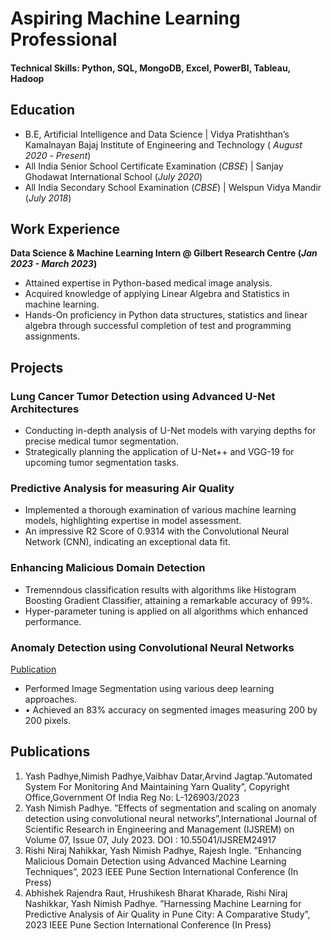 # Aspiring Machine Learning Professional

#### Technical Skills: Python, SQL, MongoDB, Excel, PowerBI, Tableau, Hadoop

## Education
- B.E, Artificial Intelligence and Data Science | Vidya Pratishthan’s Kamalnayan Bajaj Institute of Engineering and Technology ( _August 2020_ - _Present_)								       		
- All India Senior School Certificate Examination (_CBSE_)	| Sanjay Ghodawat International School (_July 2020_)	 			        		
- All India Secondary School Examination (_CBSE_) | Welspun Vidya Mandir (_July 2018_)

## Work Experience
**Data Science & Machine Learning Intern @ Gilbert Research Centre (_Jan 2023 - March 2023_)**
- Attained expertise in Python-based medical image analysis.
- Acquired knowledge of applying Linear Algebra and Statistics in machine learning.
- Hands-On proficiency in Python data structures, statistics and linear algebra through successful completion of test and
programming assignments.

## Projects
### Lung Cancer Tumor Detection using Advanced U-Net Architectures

- Conducting in-depth analysis of U-Net models with varying depths for precise medical tumor segmentation.
- Strategically planning the application of U-Net++ and VGG-19 for upcoming tumor segmentation tasks.


### Predictive Analysis for measuring Air Quality
- Implemented a thorough examination of various machine learning models, highlighting expertise in model assessment.
- An impressive R2 Score of 0.9314 with the Convolutional Neural Network (CNN), indicating an exceptional data fit.

### Enhancing Malicious Domain Detection
- Tremenndous classification results with algorithms like Histogram Boosting Gradient Classifier, attaining a remarkable
accuracy of 99%.
- Hyper-parameter tuning is applied on all algorithms which enhanced performance.

### Anomaly Detection using Convolutional Neural Networks
[Publication](https://ijsrem.com/download/effects-of-segmentation-and-scaling-on-anomaly-detection-using-convolutional-neural-networks/)
- Performed Image Segmentation using various deep learning approaches.
- • Achieved an 83% accuracy on segmented images measuring 200 by 200 pixels.

## Publications
1. Yash Padhye,Nimish Padhye,Vaibhav Datar,Arvind Jagtap.”Automated System For Monitoring And Maintaining
Yarn Quality”, Copyright Office,Government Of India Reg No: L-126903/2023
2. Yash Nimish Padhye. ”Effects of segmentation and scaling on anomaly detection using convolutional neural
networks”,International Journal of Scientific Research in Engineering and Management (IJSREM) on Volume 07, Issue 07,
July 2023. DOI : 10.55041/IJSREM24917
3. Rishi Niraj Nahikkar, Yash Nimish Padhye, Rajesh Ingle. ”Enhancing Malicious Domain Detection using Advanced
Machine Learning Techniques”, 2023 IEEE Pune Section International Conference (In Press)
4. Abhishek Rajendra Raut, Hrushikesh Bharat Kharade, Rishi Niraj Nashikkar, Yash Nimish Padhye. ”Harnessing Machine
Learning for Predictive Analysis of Air Quality in Pune City: A Comparative Study”, 2023 IEEE Pune Section
International Conference (In Press)
